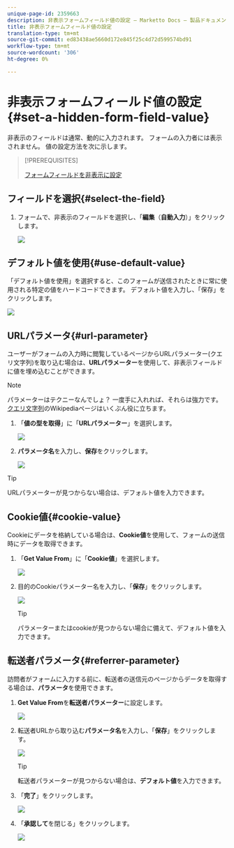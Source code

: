 ```yaml
---
unique-page-id: 2359663
description: 非表示フォームフィールド値の設定 — Marketto Docs — 製品ドキュメント
title: 非表示フォームフィールド値の設定
translation-type: tm+mt
source-git-commit: ed83438ae5660d172e845f25c4d72d599574bd91
workflow-type: tm+mt
source-wordcount: '306'
ht-degree: 0%

---
```



# 非表示フォームフィールド値の設定{#set-a-hidden-form-field-value}

非表示のフィールドは通常、動的に入力されます。 フォームの入力者には表示されません。 値の設定方法を次に示します。

>[!PREREQUISITES]
>
>[フォームフィールドを非表示に設定](/help/marketo/product-docs/demand-generation/forms/form-fields/set-a-form-field-as-hidden.md)

## フィールドを選択{#select-the-field}

1. フォームで、非表示のフィールドを選択し、「**編集**（**自動入力**）」をクリックします。

   ![](assets/autofill.png)

## デフォルト値を使用{#use-default-value}

「デフォルト値を使用」を選択すると、このフォームが送信されたときに常に使用される特定の値をハードコードできます。 デフォルト値を入力し、「保存」をクリックします。

![](assets/image2014-9-15-13-3a5-3a27.png)

## URLパラメータ{#url-parameter}

ユーザーがフォームの入力時に閲覧しているページからURLパラメーター(クエリ文字列)を取り込む場合は、**URLパラメーター**&#x200B;を使用して、非表示フィールドに値を埋め込むことができます。

>[!NOTE]
>
>パラメーターはテクニーなんでしょ？ 一度手に入れれば、それらは強力です。 [クエリ文字列](https://en.wikipedia.org/wiki/Query_string)のWikipediaページはいくぶん役に立ちます。

1. 「**値の型を取得**」に「**URLパラメーター**」を選択します。

   ![](assets/image2014-9-15-13-3a6-3a48.png)

1. **パラメータ名**&#x200B;を入力し、**保存**&#x200B;をクリックします。

   ![](assets/image2014-9-15-13-3a7-3a35.png)

>[!TIP]
>
>URLパラメーターが見つからない場合は、デフォルト値を入力できます。

## Cookie値{#cookie-value}

Cookieにデータを格納している場合は、**Cookie値**&#x200B;を使用して、フォームの送信時にデータを取得できます。

1. 「**Get Value From**」に「**Cookie値**」を選択します。

   ![](assets/image2014-9-15-13-3a8-3a21.png)

1. 目的のCookieパラメーター名を入力し、「**保存**」をクリックします。

   ![](assets/image2014-9-15-13-3a8-3a43.png)

   >[!TIP]
   >
   >パラメーターまたはcookieが見つからない場合に備えて、デフォルト値を入力できます。

## 転送者パラメータ{#referrer-parameter}

訪問者がフォームに入力する前に、転送者の送信元のページからデータを取得する場合は、**パラメータ**&#x200B;を使用できます。

1. **Get Value From**&#x200B;を&#x200B;**転送者パラメーター**&#x200B;に設定します。

   ![](assets/image2014-9-15-13-3a9-3a31.png)

1. 転送者URLから取り込む&#x200B;**パラメータ名**&#x200B;を入力し、「**保存**」をクリックします。

   ![](assets/image2014-9-15-13-3a9-3a56.png)

   >[!TIP]
   >
   >転送者パラメーターが見つからない場合は、**デフォルト値**&#x200B;を入力できます。

1. 「**完了**」をクリックします。

   ![](assets/image2014-9-15-13-3a10-3a26.png)

1. 「**承認して**&#x200B;を閉じる」をクリックします。

   ![](assets/image2014-9-15-13-3a10-3a43.png)
